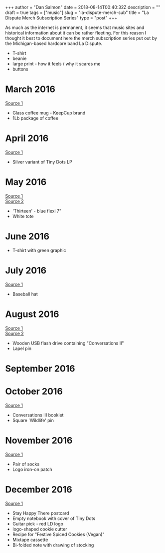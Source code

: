 +++
author = "Dan Salmon"
date = 2018-08-14T00:40:32Z
description = ""
draft = true
tags = ["music"]
slug = "la-dispute-merch-sub"
title = "La Dispute Merch Subscription Series"
type = "post"
+++


As much as the internet is permanent, it seems that music sites and historical information about it can be rather fleeting. For this reason I thought it best to document here 
the merch subscription series put out by the Michigan-based hardcore band La Dispute. 


* T-shirt
* beanie
* large print - how it feels / why it scares me
* buttons

# March 2016
[Source 1](https://www.reddit.com/r/ladispute/comments/4bza13/anyone_else_subscribe_to_their_hello_merch/)

* Glass coffee mug - KeepCup brand
* 1Lb package of coffee 

# April 2016
[Source 1](https://boards.vinylcollective.com/topic/119386-la-dispute-monthly-merch-club/?tab=comments#comment-2578392)

* Silver variant of Tiny Dots LP

# May 2016
[Source 1](https://boards.vinylcollective.com/topic/119386-la-dispute-monthly-merch-club/?tab=comments#comment-2598484) <br />
[Source 2](https://www.instagram.com/p/BGFIp0YKqaG/?taken-by=la_dispute)

* 'Thirteen' - blue flexi 7"
* White tote 

# June 2016

* T-shirt with green graphic 

# July 2016
[Source 1](https://www.reddit.com/r/ladispute/comments/4w0728/merch_subscription_july_installment/)

* Baseball hat

# August 2016
[Source 1](https://www.instagram.com/p/BJ0RmpUAiBY/?taken-by=la_dispute) <br />
[Source 2](https://www.reddit.com/r/ladispute/comments/4z9fb6/augusts_monthly_subscription/)

* Wooden USB flash drive containing "Conversations II" 
* Lapel pin

# September 2016

# October 2016
[Source 1](https://www.reddit.com/r/ladispute/comments/58labr/octobers_monthly_subscription_conversations_iii_a/)

* Conversations III booklet
* Square 'Wildlife' pin

# November 2016
[Source 1](https://www.reddit.com/r/ladispute/comments/5efhru/novembers_monthly_subscription_package_winter_is/)

* Pair of socks
* Logo iron-on patch

# December 2016

[Source 1](https://www.reddit.com/r/ladispute/comments/5k611z/heres_the_la_dispute_december_merch_subscription/)

* Stay Happy There postcard
* Empty notebook with cover of Tiny Dots
* Guitar pick - red LD logo
* logo-shaped cookie cutter
* Recipe for "Festive Spiced Cookies (Vegan)"
* Mixtape cassette
* Bi-folded note with drawing of stocking


